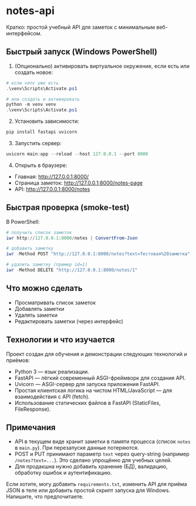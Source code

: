 # notes-api

Кратко: простой учебный API для заметок с минимальным веб-интерфейсом.

## Быстрый запуск (Windows PowerShell)
1. (Опционально) активировать виртуальное окружение, если есть или создать новое:

```powershell
# если venv уже есть
.\venv\Scripts\Activate.ps1

# или создать и активировать
python -m venv venv
.\venv\Scripts\Activate.ps1
```

2. Установить зависимости:

```powershell
pip install fastapi uvicorn
```

3. Запустить сервер:

```powershell
uvicorn main:app --reload --host 127.0.0.1 --port 8000
```

4. Открыть в браузере:

- Главная: http://127.0.0.1:8000/
- Страница заметок: http://127.0.0.1:8000/notes-page
- API: http://127.0.0.1:8000/notes

## Быстрая проверка (smoke-test)
В PowerShell:

```powershell
# получить список заметок
iwr http://127.0.0.1:8000/notes | ConvertFrom-Json

# добавить заметку
iwr -Method POST "http://127.0.0.1:8000/notes?text=Тестовая%20заметка"

# удалить заметку (пример id=1)
iwr -Method DELETE "http://127.0.0.1:8000/notes/1"
```

## Что можно сделать
- Просматривать список заметок
- Добавлять заметки
- Удалять заметки
- Редактировать заметки (через интерфейс)

## Технологии и что изучается
Проект создан для обучения и демонстрации следующих технологий и приёмов:

- Python 3 — язык реализации.
- FastAPI — лёгкий современный ASGI-фреймворк для создания API.
- Uvicorn — ASGI-сервер для запуска приложения FastAPI.
- Простая клиентская логика на чистом HTML/JavaScript — для взаимодействия с API (fetch).
- Использование статических файлов в FastAPI (StaticFiles, FileResponse).

## Примечания
- API в текущем виде хранит заметки в памяти процесса (список `notes` в `main.py`). При перезапуске данные потеряются.
- POST и PUT принимают параметр `text` через query-string (например `/notes?text=...`). Это сделано упрощённо для учебных целей.
- Для продакшна нужно добавить хранение (БД), валидацию, обработку ошибок и аутентификацию.

Если хотите, могу добавить `requirements.txt`, изменить API для приёма JSON в теле или добавить простой скрипт запуска для Windows. Напишите, что предпочитаете.